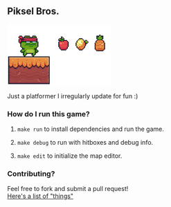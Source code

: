 ## Piksel Bros.

<img src="./docs/banner.gif" alt="piksel-bros" width="240">

Just a platformer I irregularly update for fun :)

### How do I run this game?

1. `make run` to install dependencies and run the game.

2. `make debug` to run with hitboxes and debug info.

3. `make edit` to initialize the map editor.

### Contributing?

Feel free to fork and submit a pull request! <br>
[Here's a list of "things"](https://github.com/eesuhn/piksel-bros/issues)

